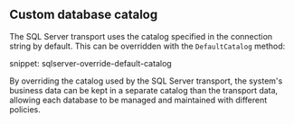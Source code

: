 ## Custom database catalog

The SQL Server transport uses the catalog specified in the connection string by default. This can be overridden with the `DefaultCatalog` method:

snippet: sqlserver-override-default-catalog

By overriding the catalog used by the SQL Server transport, the system's business data can be kept in a separate catalog than the transport data, allowing each database to be managed and maintained with different policies.